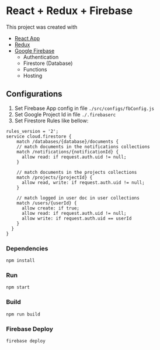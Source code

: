 # React + Redux + Firebase

This project was created with 
* [React App](https://github.com/facebook/create-react-app)
* [Redux](https://redux.js.org/)
* [Google Firebase](https://firebase.google.com)
  * Authentication
  * Firestore (Database)
  * Functions
  * Hosting

## Configurations
1. Set Firebase App config in file ```./src/configs/fbConfig.js```
2. Set Google Project Id in file ```./.firebaserc```
3. Set Firestore Rules like bellow:
```
rules_version = '2';
service cloud.firestore {
	match /databases/{database}/documents {
  	// match documents in the notifications collections
  	match /notifications/{notificationId} {
      allow read: if request.auth.uid != null;
    }
  
  	// match documents in the projects collections
  	match /projects/{projectId} {
      allow read, write: if request.auth.uid != null;
    }
  
  	// match logged in user doc in user collections
    match /users/{userId} {
      allow create: if true;
      allow read: if request.auth.uid != null;
      allow write: if request.auth.uid == userId
    }
  }
}
```

### Dependencies
```npm install```

### Run
```npm start```

### Build
```npm run build```

### Firebase Deploy
```firebase deploy```